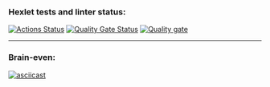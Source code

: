 ### Hexlet tests and linter status:
[![Actions Status](https://github.com/Kvazitropter/python-project-49/actions/workflows/hexlet-check.yml/badge.svg)](https://github.com/Kvazitropter/python-project-49/actions)
[![Quality Gate Status](https://sonarcloud.io/api/project_badges/measure?project=Kvazitropter_python-project-49&metric=alert_status)](https://sonarcloud.io/summary/new_code?id=Kvazitropter_python-project-49)
[![Quality gate](https://sonarcloud.io/api/project_badges/quality_gate?project=Kvazitropter_python-project-49)](https://sonarcloud.io/summary/new_code?id=Kvazitropter_python-project-49)

---

### Brain-even:
[![asciicast](https://asciinema.org/a/C9hZSyQ7LqLiWwD03zoB1TuES.svg)](https://asciinema.org/a/C9hZSyQ7LqLiWwD03zoB1TuES)